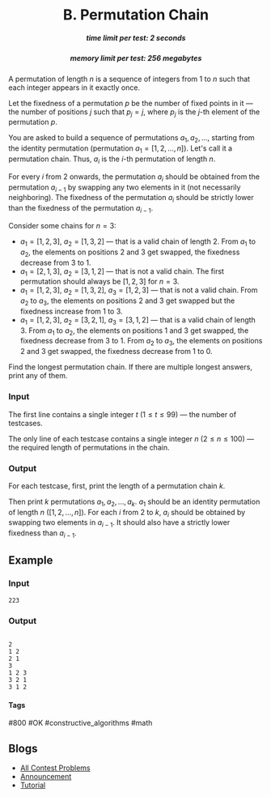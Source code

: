 <h1 style='text-align: center;'> B. Permutation Chain</h1>

<h5 style='text-align: center;'>time limit per test: 2 seconds</h5>
<h5 style='text-align: center;'>memory limit per test: 256 megabytes</h5>

A permutation of length $n$ is a sequence of integers from $1$ to $n$ such that each integer appears in it exactly once.

Let the fixedness of a permutation $p$ be the number of fixed points in it — the number of positions $j$ such that $p_j = j$, where $p_j$ is the $j$-th element of the permutation $p$.

You are asked to build a sequence of permutations $a_1, a_2, \dots$, starting from the identity permutation (permutation $a_1 = [1, 2, \dots, n]$). Let's call it a permutation chain. Thus, $a_i$ is the $i$-th permutation of length $n$.

For every $i$ from $2$ onwards, the permutation $a_i$ should be obtained from the permutation $a_{i-1}$ by swapping any two elements in it (not necessarily neighboring). The fixedness of the permutation $a_i$ should be strictly lower than the fixedness of the permutation $a_{i-1}$.

Consider some chains for $n = 3$:

* $a_1 = [1, 2, 3]$, $a_2 = [1, 3, 2]$ — that is a valid chain of length $2$. From $a_1$ to $a_2$, the elements on positions $2$ and $3$ get swapped, the fixedness decrease from $3$ to $1$.
* $a_1 = [2, 1, 3]$, $a_2 = [3, 1, 2]$ — that is not a valid chain. The first permutation should always be $[1, 2, 3]$ for $n = 3$.
* $a_1 = [1, 2, 3]$, $a_2 = [1, 3, 2]$, $a_3 = [1, 2, 3]$ — that is not a valid chain. From $a_2$ to $a_3$, the elements on positions $2$ and $3$ get swapped but the fixedness increase from $1$ to $3$.
* $a_1 = [1, 2, 3]$, $a_2 = [3, 2, 1]$, $a_3 = [3, 1, 2]$ — that is a valid chain of length $3$. From $a_1$ to $a_2$, the elements on positions $1$ and $3$ get swapped, the fixedness decrease from $3$ to $1$. From $a_2$ to $a_3$, the elements on positions $2$ and $3$ get swapped, the fixedness decrease from $1$ to $0$.

Find the longest permutation chain. If there are multiple longest answers, print any of them.

### Input

The first line contains a single integer $t$ ($1 \le t \le 99$) — the number of testcases.

The only line of each testcase contains a single integer $n$ ($2 \le n \le 100$) — the required length of permutations in the chain.

### Output

For each testcase, first, print the length of a permutation chain $k$.

Then print $k$ permutations $a_1, a_2, \dots, a_k$. $a_1$ should be an identity permutation of length $n$ ($[1, 2, \dots, n]$). For each $i$ from $2$ to $k$, $a_i$ should be obtained by swapping two elements in $a_{i-1}$. It should also have a strictly lower fixedness than $a_{i-1}$.

## Example

### Input


```text
223
```
### Output

```text

2
1 2
2 1
3
1 2 3
3 2 1
3 1 2

```


#### Tags 

#800 #OK #constructive_algorithms #math 

## Blogs
- [All Contest Problems](../Educational_Codeforces_Round_133_(Rated_for_Div._2).md)
- [Announcement](../blogs/Announcement.md)
- [Tutorial](../blogs/Tutorial.md)
